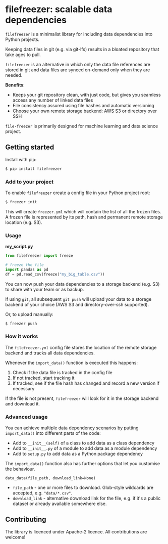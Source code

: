 # filefreezer: scalable data dependencies

`filefreezer` is a minimalist library for including data dependencies into Python projects. 

Keeping data files in git (e.g. via git-lfs) results in a bloated repository that take ages to pull.  

`filefreezer` is an alternative in which only the data file references are stored in git and data files are synced on-demand only when they are needed.

**Benefits**:

- Keeps your git repository clean, with just code, but gives you seamless access any number of linked data files 
- File consistency assured using file hashes and automatic versioning
- Choose your own remote storage backend: AWS S3 or directory over SSH

`file-freezer` is primarily designed for machine learning and data science project. 

## Getting started

Install with pip:

```bash
$ pip install filefreezer
```

### Add to your project

To enable `filefreezer` create a config file in your Python project root:

```bash
$ freezer init
```

This will create `freezer.yml` which will contain the list of all the frozen files. A frozen file is represented by its path, hash and permanent remote storage location (e.g. S3).

### Usage 

**my_script.py**
```python
from filefreezer import freeze

# freeze the file  
import pandas as pd
df = pd.read_csv(freeze("my_big_table.csv"))

```

You can now push your data dependencies to a storage backend (e.g. S3) to share with your team or as backup.

If using `git`, all subsequent `git push` will upload your data to a storage backend of your choice (AWS S3 and directory-over-ssh supported).

Or, to upload manually:

```bash
$ freezer push
```

### How it works

The `filefreezer.yml` config file stores the location of the remote storage backend and tracks all data dependencies. 

Whenever the `import_data()` function is executed this happens:

1. Check if the data file is tracked in the config file
2. If not tracked, start tracking it
3. If tracked, see if the file hash has changed and record a new version if necessary

If the file is not present, `filefreezer` will look for it in the storage backend and download it. 

### Advanced usage

You can achieve multiple data dependency scenarios by putting `import_data()` into different parts of the code:

- Add to `__init__(self)` of a class to add data as a class dependency
- Add to `__init__.py` of a module to add data as a module dependency
- Add to `setup.py` to add data as a Python package dependency

The `import_data()` function also has further options that let you customise the behaviour.

`data_data(file_path, download_link=None)`

- `file_path` - one or more files to download. Glob-style wildcards are accepted, e.g. `"data/*.csv"`. 
- `download_link` - alternative download link for the file, e.g. if it's a public dataset or already available somewhere else. 

## Contributing

The library is licenced under Apache-2 licence. All contributions are welcome!
   